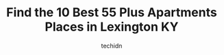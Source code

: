 ---
layout: ampstory
image: https://i0.wp.com/www.depkes.org/wp-content/uploads/2023/06/55-plus-apartments-0-in-lexington-ky-1685841558.jpeg?resize=640,853
author: techidn
featured: false
description: Discover the impressive array of 55 Plus Apartments options in Lexington KY, where you can find 10 of the largest 55 Plus Apartments establishments in the area. From renowned classics to hid
title: Find the 10 Best 55 Plus Apartments Places in Lexington KY
cover:
   title: Find the 10 Best 55 Plus Apartments Places in Lexington KY
   subtitle: Rickpate
   background: https://www.depkes.org/wp-content/uploads/2023/06/55-plus-apartments-0-in-lexington-ky-1685841558.jpeg

pages: 
 - layout: thirds
   top: <h1>#1 Highgrove at Tates Creek</h1>
   bottom: "<p>Highgrove at Tates Creek was an absolutely WONDERFUL place for my Dad to live the last  2 years of his life. It was clean, bright and cheerful -- and had so many great ac</p>"
   background: https://www.depkes.org/wp-content/uploads/2023/06/55-plus-apartments-1-in-lexington-ky-1685841559.jpeg
   backgroundblur: true
 - layout: thirds
   top: <h1>#2 Holiday Hartland Hills</h1>
   bottom: "<p>I missed a chance to tell people how great this place is, because, I missed filling out the survey. I am talking about Holiday Hartland Hills. I have been here for a year</p>"
   background: https://www.depkes.org/wp-content/uploads/2023/06/55-plus-apartments-2-in-lexington-ky-1685841559.png
   cta:
      link: https://www.depkes.org/blog/find-the-10-best-55-plus-apartments-places-in-lexington-ky/
      text: Find the 10 Best 55 Plus Apartments Places in Lexington KY
 - layout: thirds
   top: <h1>#3 Liberty Ridge Senior Living</h1>
   bottom: "<p>701 Liberty Ridge Ln, Lexington, KY 40509, United States</p>"
   background: https://www.depkes.org/wp-content/uploads/2023/06/55-plus-apartments-3-in-lexington-ky-1685841560.jpeg
   cta:
      link: https://www.depkes.org/blog/find-the-10-best-55-plus-apartments-places-in-lexington-ky/
      text: Find the 10 Best 55 Plus Apartments Places in Lexington KY
 - layout: thirds
   top: <h1>#4 Friendship Towers</h1>
   bottom: "<p>580 Greenfield Dr, Lexington, KY 40517, United States</p>"
   background: https://images.unsplash.com/photo-1599422314077-f4dfdaa4cd09?ixlib=rb-4.0.3&ixid=MnwxMjA3fDB8MHxwaG90by1wYWdlfHx8fGVufDB8fHx8&auto=format&fit=crop&w=640&h=853&q=80
   cta:
      link: https://www.depkes.org/blog/find-the-10-best-55-plus-apartments-places-in-lexington-ky/
      text: Find the 10 Best 55 Plus Apartments Places in Lexington KY
 - layout: thirds
   top: <h1>#5 Briarwood Apartments of Lexington</h1>
   bottom: "<p>1349 Centre Pkwy, Lexington, KY 40517, United States</p>"
   background: https://images.unsplash.com/photo-1518640467707-6811f4a6ab73?ixlib=rb-4.0.3&ixid=MnwxMjA3fDB8MHxwaG90by1wYWdlfHx8fGVufDB8fHx8&auto=format&fit=crop&w=640&h=853&q=80
   cta:
      link: https://www.depkes.org/blog/find-the-10-best-55-plus-apartments-places-in-lexington-ky/
      text: Find the 10 Best 55 Plus Apartments Places in Lexington KY
 - layout: thirds
   top: <h1>#6 Hamburg Senior Residence</h1>
   bottom: "<p>1601 Villa Medici Pass, Lexington, KY 40509, United States</p>"
   background: https://images.unsplash.com/photo-1552083974-186346191183?ixlib=rb-4.0.3&ixid=MnwxMjA3fDB8MHxwaG90by1wYWdlfHx8fGVufDB8fHx8&auto=format&fit=crop&w=640&h=853&q=80
   cta:
      link: https://www.depkes.org/blog/find-the-10-best-55-plus-apartments-places-in-lexington-ky/
      text: Find the 10 Best 55 Plus Apartments Places in Lexington KY
 - layout: thirds
   top: <h1>#7 Preston Greens Senior Living</h1>
   bottom: "<p>1825 Little Herb Wy, Lexington, KY 40509, United States</p>"
   background: https://images.unsplash.com/photo-1531169509526-f8f1fdaa4a67?ixlib=rb-4.0.3&ixid=MnwxMjA3fDB8MHxwaG90by1wYWdlfHx8fGVufDB8fHx8&auto=format&fit=crop&w=640&h=853&q=80
   cta:
      link: https://www.depkes.org/blog/find-the-10-best-55-plus-apartments-places-in-lexington-ky/
      text: Find the 10 Best 55 Plus Apartments Places in Lexington KY
 - layout: thirds
   middle: Continue reading...
   background: https://images.unsplash.com/photo-1574169208507-84376144848b?ixlib=rb-4.0.3&ixid=MnwxMjA3fDB8MHxwaG90by1wYWdlfHx8fGVufDB8fHx8&auto=format&fit=crop&w=640&h=853&q=80
   cta:
      link: https://www.depkes.org/blog/find-the-10-best-55-plus-apartments-places-in-lexington-ky/
      text: Find the 10 Best 55 Plus Apartments Places in Lexington KY
      
---